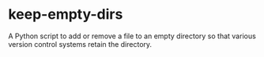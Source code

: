 keep-empty-dirs
===============

A Python script to add or remove a file to an empty directory so that various version control systems retain the directory.
